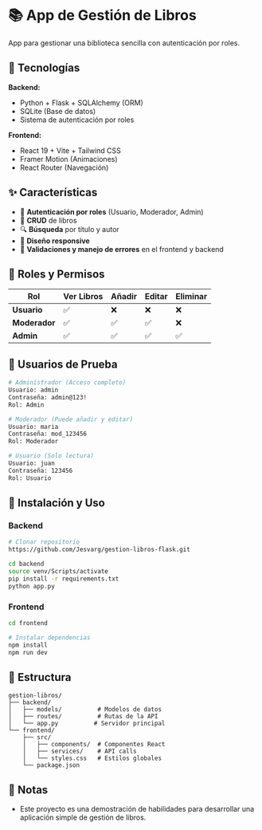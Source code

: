 # 📚 App de Gestión de Libros

App para gestionar una biblioteca sencilla con autenticación por roles.

## 🚀 Tecnologías

**Backend:**
- Python + Flask + SQLAlchemy (ORM)
- SQLite (Base de datos)
- Sistema de autenticación por roles

**Frontend:**
- React 19 + Vite + Tailwind CSS
- Framer Motion (Animaciones)
- React Router (Navegación)

## ✨ Características

- 🔐 **Autenticación por roles** (Usuario, Moderador, Admin)
- 📖 **CRUD** de libros
- 🔍 **Búsqueda** por título y autor
- 📱 **Diseño responsive**
- 📝 **Validaciones y manejo de errores** en el frontend y backend

## 👥 Roles y Permisos

| Rol | Ver Libros | Añadir | Editar | Eliminar |
|-----|------------|--------|--------|----------|
| **Usuario** | ✅ | ❌ | ❌ | ❌ |
| **Moderador** | ✅ | ✅ | ✅ | ❌ |
| **Admin** | ✅ | ✅ | ✅ | ✅ |

## 🧪 Usuarios de Prueba

```bash
# Administrador (Acceso completo)
Usuario: admin
Contraseña: admin@123!
Rol: Admin

# Moderador (Puede añadir y editar)
Usuario: maria
Contraseña: mod_123456
Rol: Moderador

# Usuario (Solo lectura)
Usuario: juan
Contraseña: 123456
Rol: Usuario
```

## 🚀 Instalación y Uso

### Backend
```bash
# Clonar repositorio
https://github.com/Jesvarg/gestion-libros-flask.git

cd backend
source venv/Scripts/activate
pip install -r requirements.txt
python app.py
```

### Frontend
```bash
cd frontend

# Instalar dependencias
npm install
npm run dev
```

## 📁 Estructura

```
gestion-libros/
├── backend/
│   ├── models/          # Modelos de datos
│   ├── routes/          # Rutas de la API
│   └── app.py          # Servidor principal
└── frontend/
    ├── src/
    │   ├── components/  # Componentes React
    │   ├── services/    # API calls
    │   └── styles.css   # Estilos globales
    └── package.json
```

## 📝 Notas
- Este proyecto es una demostración de habilidades para desarrollar una aplicación simple de gestión de libros.
